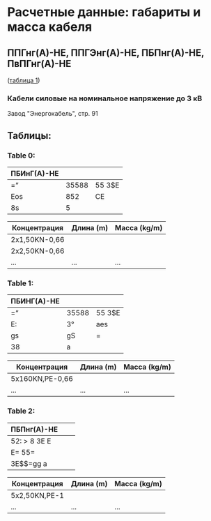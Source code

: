 # Расчетные данные: габариты и масса кабеля

## ППГнг(А)-НЕ, ППГЭнг(А)-НЕ, ПБПнг(А)-НЕ, ПвПГнг(А)-НЕ  
([таблица 1](#5095c1ce-be94-42e1-91d1-c99f10ef9850))

### Кабели силовые на номинальное напряжение до 3 кВ  
Завод "Энергокабель", стр. 91  

## Таблицы:

### Table 0:
| ПБИнГ(А)-НЕ |       |        |
|-------------|-------|--------|
| =“          | 35588 | 55 3$E |
| Eos         | 852   | СЕ     |
| 8s           | 5     |      |

| **Концентрация** | **Длина (m)** | **Масса (kg/m)** |
|------------------|---------------|--------------------|
| 2x1,50KN-0,66    |             |                   |
| 2x2,50KN-0,66    |             |                   |
| ...              | ...           | ...                |

### Table 1:
| ПБИНГ(А)-НЕ |       |        |
|--------------|-------|--------|
| =“            | 35588 | 55 3$E |
| Е:            | 3°    | aes    |
| gs            | gS    | =     |
| 38            | a     |        |

| **Концентрация** | **Длина (m)** | **Масса (kg/m)** |
|-------------------|---------------|--------------------|
| 5x160KN,PE-0,66   |             |                    |
| ...               | ...           | ...                |

### Table 2:
| ПБПнг(А)-НЕ |       |        |
|-------------|-------|--------|
| 52: > 8 3E E |       |        |
| Е= $55=$    |       |        |
| ЗЕ$$=gg a   |       |        |

| **Концентрация** | **Длина (m)** | **Масса (kg/m)** |
|-------------------|---------------|--------------------|
| 5x2,50KN,PE-1     |             |                    |
| ...               | ...           | ...                |

